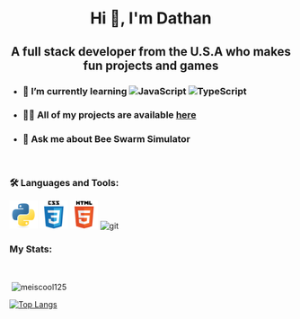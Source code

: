 <h1 align="center">Hi 👋, I'm Dathan</h1>
<h2 align="center">A full stack developer from the U.S.A who makes fun projects and games</h2>

- <h3>🌱 I’m currently learning 
            <img src="https://cdn.jsdelivr.net/gh/devicons/devicon@latest/icons/javascript/javascript-original.svg" alt="JavaScript" width="45" height="45"/>  
            <img src="https://cdn.jsdelivr.net/gh/devicons/devicon@latest/icons/typescript/typescript-original.svg" alt="TypeScript" width="45" height="45"/>
          </h3>

- <h3>👨‍💻 All of my projects are available <a href="https://github.com/Meiscool125?tab=repositories" target="_blank">here</a></h3>

- <h3>💬 Ask me about Bee Swarm Simulator</h3>

<br>

<h3 align="left">🛠️ Languages and Tools:</h3>
<p align="left"> 
<img src="https://raw.githubusercontent.com/devicons/devicon/master/icons/python/python-original.svg" alt="python" width="50" height="50"/>
<img src="https://raw.githubusercontent.com/devicons/devicon/master/icons/css3/css3-original-wordmark.svg" alt="css3" width="50" height="50"/> 
<img src="https://raw.githubusercontent.com/devicons/devicon/master/icons/html5/html5-original-wordmark.svg" alt="html5" width="50" height="50"/>
<img src="https://www.vectorlogo.zone/logos/git-scm/git-scm-icon.svg" alt="git" width="50" height="50"/> 
</p>


### My Stats:

<br>

<p>&nbsp;<img align="center" src="https://github-readme-stats.vercel.app/api?username=meiscool125&show_icons=true&locale=en&theme=dark&hide=issues,prs" alt="meiscool125" /></p>

[![Top Langs](https://github-readme-stats.vercel.app/api/top-langs/?username=Meiscool125&theme=dark&hide=TeX&langs_count=3)](https://github.com/Meiscool125/github-readme-stats)

